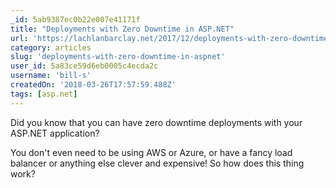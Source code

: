 ```yaml
---
_id: 5ab9387ec0b22e007e41171f
title: "Deployments with Zero Downtime in ASP.NET"
url: 'https://lachlanbarclay.net/2017/12/deployments-with-zero-downtime-asp-net'
category: articles
slug: 'deployments-with-zero-downtime-in-aspnet'
user_id: 5a83ce59d6eb0005c4ecda2c
username: 'bill-s'
createdOn: '2018-03-26T17:57:59.488Z'
tags: [asp.net]
---
```


Did you know that you can have zero downtime deployments with your ASP.NET application?

You don't even need to be using AWS or Azure, or have a fancy load balancer or anything else clever and expensive! So how does this thing work?
